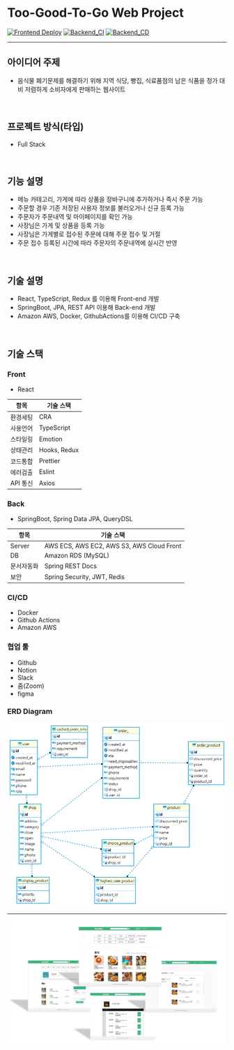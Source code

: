 # Too-Good-To-Go Web Project

[![Frontend Deploy](https://github.com/KangHayeonn/Too-Good-To-Go/actions/workflows/FrontendDeploy.yml/badge.svg?branch=master)](https://github.com/KangHayeonn/Too-Good-To-Go/actions/workflows/FrontendDeploy.yml)
[![Backend_CI](https://github.com/KangHayeonn/Too-Good-To-Go/actions/workflows/Backend_CI.yml/badge.svg?branch=master)](https://github.com/KangHayeonn/Too-Good-To-Go/actions/workflows/Backend_CI.yml)
[![Backend_CD](https://github.com/KangHayeonn/Too-Good-To-Go/actions/workflows/Backend_CD.yml/badge.svg?branch=master)](https://github.com/KangHayeonn/Too-Good-To-Go/actions/workflows/Backend_CD.yml)

---
## 아이디어 주제

*  음식물 폐기문제를 해결하기 위해 지역 식당, 빵집, 식료품점의 남은 식품을 정가 대비 저렴하게 소비자에게 판매하는 웹사이트
<br>

## 프로젝트 방식(타입)

*  Full Stack
<br>

## 기능 설명

* 메뉴 카테고리, 가게에 따라 상품을 장바구니에 추가하거나 즉시 주문 가능
* 주문할 경우 기존 저장된 사용자 정보를 불러오거나 신규 등록 가능
* 주문자가 주문내역 및 마이페이지를 확인 가능
* 사장님은 가게 및 상품을 등록 가능
* 사장님은 가게별로 접수된 주문에 대해 주문 접수 및 거절
* 주문 접수 등록된 시간에 따라 주문자의 주문내역에 실시간 반영
<br>

## 기술 설명
- React, TypeScript, Redux 를 이용해 Front-end 개발 
- SpringBoot, JPA, REST API 이용해 Back-end 개발
- Amazon AWS, Docker, GithubActions를 이용해 CI/CD 구축
<br>

## 기술 스택

### Front
* React

| **항목** | **기술 스택**              |
| -------- | --------------------------- |
| 환경세팅    | CRA |
| 사용언어    | TypeScript |
| 스타일링    | Emotion |
| 상태관리    | Hooks, Redux |
| 코드통합    | Prettier |
| 에러검출    | Eslint |
| API 통신    | Axios |

### Back
* SpringBoot, Spring Data JPA, QueryDSL

| **항목** | **기술 스택**              |
| -------- | --------------------------- |
| Server    | AWS ECS, AWS EC2, AWS S3, AWS Cloud Front |
| DB    | Amazon RDS (MySQL) |
| 문서자동화    | Spring REST Docs |
| 보안    | Spring Security, JWT, Redis |

### CI/CD
* Docker
* Github Actions
* Amazon AWS


### 협업 툴

-  Github
-  Notion
-  Slack
-  줌(Zoom)
-  figma

### ERD Diagram
![readme](./toogoodtogo_ERD.png)


---
![readme](./readme.PNG)
